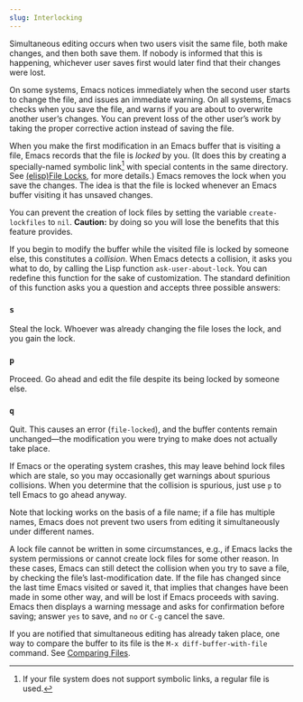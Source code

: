 ```yaml
---
slug: Interlocking
---
```


Simultaneous editing occurs when two users visit the same file, both make changes, and then both save them. If nobody is informed that this is happening, whichever user saves first would later find that their changes were lost.

On some systems, Emacs notices immediately when the second user starts to change the file, and issues an immediate warning. On all systems, Emacs checks when you save the file, and warns if you are about to overwrite another user’s changes. You can prevent loss of the other user’s work by taking the proper corrective action instead of saving the file.

When you make the first modification in an Emacs buffer that is visiting a file, Emacs records that the file is *locked* by you. (It does this by creating a specially-named symbolic link[^1] with special contents in the same directory. See [(elisp)File Locks](https://www.gnu.org/software/emacs/manual/html_mono/elisp.html#File-Locks), for more details.) Emacs removes the lock when you save the changes. The idea is that the file is locked whenever an Emacs buffer visiting it has unsaved changes.

You can prevent the creation of lock files by setting the variable `create-lockfiles` to `nil`. **Caution:** by doing so you will lose the benefits that this feature provides.

If you begin to modify the buffer while the visited file is locked by someone else, this constitutes a *collision*. When Emacs detects a collision, it asks you what to do, by calling the Lisp function `ask-user-about-lock`. You can redefine this function for the sake of customization. The standard definition of this function asks you a question and accepts three possible answers:

### `s`

Steal the lock. Whoever was already changing the file loses the lock, and you gain the lock.

### `p`

Proceed. Go ahead and edit the file despite its being locked by someone else.

### `q`

Quit. This causes an error (`file-locked`), and the buffer contents remain unchanged—the modification you were trying to make does not actually take place.

If Emacs or the operating system crashes, this may leave behind lock files which are stale, so you may occasionally get warnings about spurious collisions. When you determine that the collision is spurious, just use `p` to tell Emacs to go ahead anyway.

Note that locking works on the basis of a file name; if a file has multiple names, Emacs does not prevent two users from editing it simultaneously under different names.

A lock file cannot be written in some circumstances, e.g., if Emacs lacks the system permissions or cannot create lock files for some other reason. In these cases, Emacs can still detect the collision when you try to save a file, by checking the file’s last-modification date. If the file has changed since the last time Emacs visited or saved it, that implies that changes have been made in some other way, and will be lost if Emacs proceeds with saving. Emacs then displays a warning message and asks for confirmation before saving; answer `yes` to save, and `no` or `C-g` cancel the save.

If you are notified that simultaneous editing has already taken place, one way to compare the buffer to its file is the `M-x diff-buffer-with-file` command. See [Comparing Files](/docs/emacs/Comparing-Files).

[^1]: If your file system does not support symbolic links, a regular file is used.
